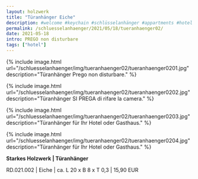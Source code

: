 ```yaml
---
layout: holzwerk
title: "Türanhänger Eiche"
description: #welcome #keychain #schlüsselanhänger #appartments #hotel #albhof #designhotel #hotelroom #resort #besthotel #ferienwohnung #pension #skihotel #spahotel #villa #lounge #penthouse #strandhütte #berghütte #blockhütte #lodge #b&b #forsthaus #berghaus #artlodge #alm #stuben #landhaus #alterwirt #bedandbreakfast #house #yacht #boot #cruiseliner #hotelzimmer #zimmerschlüssel #zimmernummer #appartmentdesign #individuell #personalisiert #ruppertdesign #türanhänger #tueranhaenger
permalink: /schluesselanhaenger/2021/05/18/tueranhaenger02/
date: 2021-05-18
intro: PREGO non disturbare
tags: ["hotel"]
---
```



{% include image.html url="/schluesselanhaenger/img/tueranhaenger02/tueranhaenger0201.jpg" description="Türanhänger Prego non disturbare." %}

{% include image.html url="/schluesselanhaenger/img/tueranhaenger02/tueranhaenger0202.jpg" description="Türanhänger SI PREGA di rifare la camera." %}

{% include image.html url="/schluesselanhaenger/img/tueranhaenger02/tueranhaenger0203.jpg" description="Türanhänger für Ihr Hotel oder Gasthaus." %}

{% include image.html url="/schluesselanhaenger/img/tueranhaenger02/tueranhaenger0204.jpg" description="Türanhänger für Ihr Hotel oder Gasthaus." %}


**Starkes Holzwerk  \| Türanhänger**  

RD.021.002 \| Eiche  \| ca. L 20 x B 8 x T 0,3 \| 15,90 EUR
